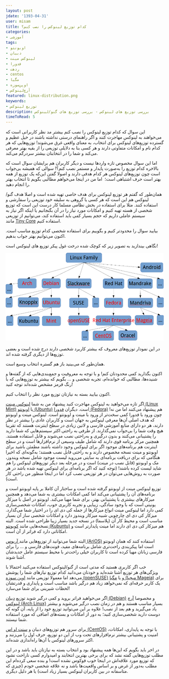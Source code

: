 ```yaml
---
layout: post
jdate: '1393-04-31'
user: misam
title: کدام توزیع لینوکس را نصب کنم؟
categories:
- آموزشی
tags:
- اوبونتو
- دبیان
- لینوکس مینت
- فدورا
- ردهت
- centos
- مگیا
- اوپن‌سوزه
- آرچ‌لینوکس 
featured: linux-distribution.png
keywords:
- توزیع لینوکس
description: بررسی توزیع های لینوکس - بررسی توزیع های گنو/لینوکس
timeToRead: 5
---
```


این سوال که کدام توزیع لینوکس را نصب کنم بیشتر مد نظر کاربرانی است که می‌خواهند به لینوکس مهاجرت کنند و اگر راهنمای درستی نداشته باشند در خیل عظیم و گسترده توزیع‌های لینوکس برای انتخاب، به معنای واقعی غرق می‌شوند! توزیع‌هایی که هر کدام نام و امکانات متفاوتی دارند و هر کسی بنا به دلایلی توزیعی را از بقیه بهتر معرفی می‌کند و شما را در انتخابتان بیشتر سردرگم می‌کند.

اما این سوال مخصوص تازه واردها نیست و دیگر کاربران هم برایشان سوال است که بالاخره کدام توزیع را به‌صورت پایدار و مستمر نصب کنم؟! سوالی که همیشه بی‌جواب است چون توزیع‌های لینوکس هر کدام هدفی دارند و اصولا گفتن این‌که یک توزیع از همه بهتر است حرف اشتباهی است؛  اما من در اینجا می‌خواهم مطالبی بگویم تا انتخاب بهتر را انجام دهید.

همان‌طور که گفتم هر توزیع لینوکس برای هدف خاصی تهیه شده است و اصلا هدف گنو/لینوکس هم این است که هر کسی یا گروهی به سلیقه خود توزیعی را سفارشی و استفاده کنند. مثلا برای استفاده در بخش نظامی مسلما کار درست این است که توزیع شخصی از هسته تهیه کنیم و امکانات مورد نیاز را در آن بگنجانیم یا اینکه اگر نیاز به سیستم عاملی داریم که حجم بسیار کمی باید استفاده کند، می‌توانیم از توزیعی مانند [Tiny Core](http://www.tinycorelinux.com/) استفاده کنیم.

بیایید سوال را محدودتر کنیم و بگوییم برای استفاده شخصی کدام توزیع مناسب است. اکنون می‌توانیم بهتر جواب بدهیم.

نگاهی بیندازید به تصویر زیر که کوچک شده درخت غول پیکر توزیع های لینوکس است!

![linux-tree](/images/linux-tree.png)

در این نمودار توزیع‌های معروف که بیشتر کاربرد شخصی دارند درج شده است و بعضی توزیع‌ها از دیگری گرفته شده اند.

همان‌طور که می‌بینید باز هم گستره انتخاب وسیع است.

اکنون بگذارید کمی محدودتان کنم! و با توجه به معروفیت و جمع‌بندی‌هایی که از گفته‌ها و شنیده‌ها، مطالبی که خوانده‌ام، تجربه شخصی و ... بگویم که بیشتر به توزیع‌هایی که با رنگ قرمز مشخص شده‌اند توجه کنید!

اکنون بیایید بسته به نیازتان توزیع مورد نظر را انتخاب کنیم.

اگر تازه می‌خواهید به لینوکس مهاجرت کنید پیشنهاد من به شما [لینوکس مینت (Linux Mint)](http://linuxmint.com/) یا [اوبونتو (Ubuntu)](http://www.ubuntu.com/) است. دیگران [فدورا (Fedora)](http://fedoraproject.org/) هم پیشنهاد می‌کنند اما من نه! چون ورود با فدورا کمی سخت‌تر از ورود با مینت و اوبونتو است. لینوکس مینت و اوبونتو که هدف اصلی آن‌ها معرفی لینوکس به جهان است و کاربران عادی را بیشتر در نظر دارند، هر دو دارای منابع آموزشی فارسی و لاتین زیادی در سطح اینترنت هستند که تقریبا هیچ وقت شما را بی‌جواب نمی‌گذارند. از طرفی به راحتی اکثر سیستم‌هایی که شما دارید را پشتیبانی می‌کنند و بدون درگیری و به‌راحتی نصب می‌شوند و قابل استفاده هستند. همچنین مرکز برنامه قوی دارند که شامل طیف وسیعی از نرم‌افزارها است و در سطح اینترنت هم برنامه‌های موجود اگر برای لینوکس وجود داشته باشند مطمئن باشید برای اوبونتو و مینت نسخه مخصوص دارند و به راحتی قابل نصب هستند؛ به‌گونه‌ای که اخیرا هنگامی که برای دریافت برنامه‌ای به سایتی می‌روید لیست موجود شامل نسخه ویندوز، مک و اوبونتو (قابل نصب در مینت) است و در مرحله بعد دیگر توزیع‌های لینوکس را هم شاید لیست کرده باشند! (توجه کنید که اگر برنامه‌ای برای لینوکس تهیه شده باشد در هر صورت به روش‌هایی می‌توان در هر توزیعی نصب کرد اما در اینجا منظور من راحتی کار است).

توزیع لینوکس مینت از اوبونتو گرفته شده است و ساختار آن کاملا بر پایه اوبونتو است و برنامه‌های آن را پشتیبانی می‌کند اما کمی امکانات بیشتری به شما می‌دهد و همچنین میزکارهای بیشتری با پشتیبانی بهتر، برای شما مهیا می‌کند. اوبونتو در اصل با میزکار یونیتی است که با وجود سادگی، زیبایی و تجربه کاربری خوب، امکانات شخصی‌سازی کمی دارد اما لینوکس مینت انواع میزکارها از جمله کی دی ای را در اختیار شما می‌گذارد. میزکار کی دی ای چارچوبی شبیه میزکار ویندوز دارد و امکانات شخصی ساز آن بسیار مناسب است و محیط کار آن (پلاسما) در نسخه جدید بسیار زیبا طراحی شده است. البته نسخه‌هایی مانند [کوبونتو (Kubuntu)](http://www.kubuntu.org/) هم میزکار کی دی ای دارند اما مینت پایدارتر است و امکاناتی دارد که فراتر از آن است.

البته شما می‌توانید از توزیع‌هایی مانند[ آریوس (AriOS)](http://arioslinux.org/) استفاده کنند که همان اوبونتو است اما پیکربندی راحت‌تری شامل برنامه‌های مفید، فونت‌های فارسی و ... را برای فارسی زبانان مهیا کرده است تا کاربران خیلی راحت‌تر با محیط سیستم عامل جدیدشان آشنا شوند.

خب اگر کاربری هستید که مدتی است از گنو/لینوکس استفاده می‌کنید احتمالا با ویژگی‌های هر توزیع آشنا شده‌اید و خودتان می‌دانید کدام توزیع نیازهای شما را پوشش می‌دهد اما معمولا توزیعی مانند [اوپن سوزه (openSUSE)](http://www.opensuse.org/) و یا [مگیا (میجیا Mageia)](https://www.mageia.org/) برای یک کاربر حرفه‌ای که نمی‌خواهد زیاد هم درگیر باشد مناسب است و پایداری و قدرتشان لحظات شیرینی برای شما می‌سازد!

اگر می‌خواهید فراتر بروید و کمی درگیر شوید توزیع [دبیان (Debian)](https://www.debian.org/) و مخصوصا [آرچ لینوکس (Arch Linux)](https://www.archlinux.org/) بسیار مناسب هستند و هم در زمان نصب درگیر می‌شوید و بیشتر یاد می‌گیرید و هم بعد از نصب! علاوه بر این می‌توانید توزیع خود را از پایه، آن گونه که دوست دارید شخصی‌سازی کنید؛ به دور از امکانات و بسته‌های اضافی که مورد استفاده شما نیستند.

برای سرور هم توزیع‌های دبیان و [سنت او اس (CentOS)](https://www.centos.org/) با توجه به پایداری، امکانات، امنیت و پشتیبانی بیشتر نرم‌افزارهای تحت وب از این دو توزیع، حرف اول را می‌زنند و اکثر سرورهای لینوکس با آن‌ها راه‌اندازی شده‌اند.

در اخر باید بگویم که این‌ها همه پیشنهاد بود و انتخاب بسته به نیازتان باید باشد و در این مطلب توزیع‌هایی گفته نشد که برای برخی بهترین انتخابند و امیدوارم کسی ناراحت نشود که توزیع مورد علاقه‌اش در اینجا خوب فوکوس نشده است! و بنده سعی کرده‌ام این مطلب به‌دور از غرض و بر اساس واقعیت‌ها باشد و نه علاقه شخصی خودم (چیزی که متاسفانه در بین کاربران لینوکس بسیار زیاد است) یا هر دلیل دیگری.
